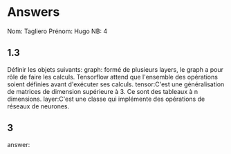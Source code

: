# Answers

Nom: Tagliero
Prénom: Hugo
NB: 4

## 1.3 
Définir les objets suivants:
graph: formé de plusieurs layers, le graph a pour rôle de faire les calculs. Tensorflow attend que l'ensemble des opérations soient définies avant d'exécuter ses calculs. 
tensor:C'est une généralisation de matrices de dimension supérieure à 3. Ce sont des tableaux à n dimensions.
layer:C'est une classe qui implémente des opérations de réseaux de neurones.

## 3
answer:
